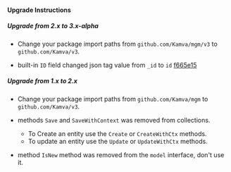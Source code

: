 #### Upgrade Instructions

##### Upgrade from 2.x to 3.x-alpha
* Change your package import paths from `github.com/Kamva/mgm/v3` 
to `github.com/Kamva/v3`.

- built-in `ID` field changed json tag value from `_id` to `id` [f665e15](https://github.com/Kamva/mgm/commit/f665e1592cdac43fb7fd00b1427a91590f14a9ff)  
 
##### Upgrade from 1.x to 2.x
* Change your package import paths from `github.com/Kamva/mgm` 
to `github.com/Kamva/v3`.

* methods `Save` and `SaveWithContext` was removed from collections.
    * To Create an entity use the `Create` or `CreateWithCtx` methods.
    * To update an entity use the `Update` or `UpdateWithCtx` methods.

* method `IsNew` method was removed from the `model` interface,
 don't use it.


  
